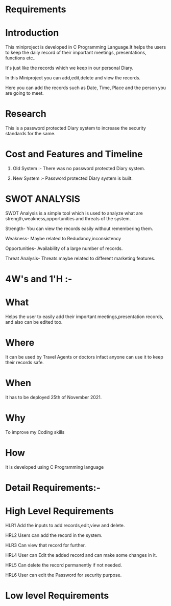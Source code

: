 # Requirements

# Introduction 
This miniproject is developed in C Programming Language.It helps the users to keep the daily record of their important meetings, presentations, functions etc..

It's just like the records which we keep in our personal Diary.

In this Miniproject you can add,edit,delete and view the records.

Here you can add the records such as Date, Time, Place and the person you are going to meet.

# Research
This is a password protected Diary system to increase the security standards for the same.

# Cost and Features and Timeline

1. Old System :- There was no password protected Diary system.

2. New System :- Password protected Diary system is built.




# SWOT ANALYSIS
SWOT Analysis is a simple tool which is used to analyze what are strength,weakness,opportunities and threats of the system.
   
Strength- You can view the records easily without remembering them.

Weakness- Maybe related to Redudancy,inconsistency

Opportunities- Availability of a large number of records.

Threat Analysis- Threats maybe related to different marketing features.

# 4W's and 1'H :-
# What

Helps the user to easily add their important meetings,presentation records, and also can be edited too.

# Where

It can be used by Travel Agents or doctors infact anyone can use it to keep their records safe.

# When

It has to be deployed 25th of November 2021.

# Why

To improve my Coding skills 

# How
It is developed using C Programming language

# Detail Requirements:-

# High Level Requirements

HLR1	Add the inputs to add records,edit,view and delete.

HRL2	Users can add the record in the system.

HLR3	Can view that record for further.

HRL4	User can Edit the added record and can make some changes in it.

HRL5	Can delete the record permanently if not needed.

HRL6	User can edit the Password for security purpose.






# Low level Requirements


